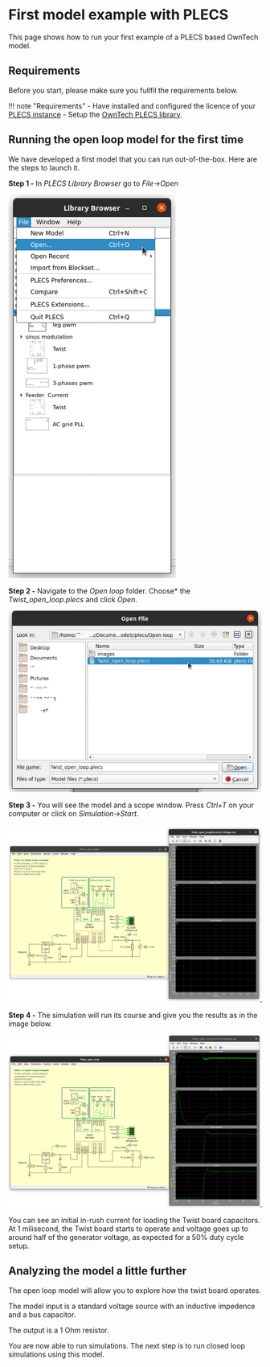 # First model example with PLECS

This page shows how to run your first example of a PLECS based OwnTech model.


## Requirements

Before you start, please make sure you fullfil the requirements below.

!!! note "Requirements"
     - Have installed and configured the licence of your [PLECS instance](getting_started.md#installing-plecs )
     - Setup the [OwnTech PLECS library](getting_started.md#getting-the-ownmodels-plecs-library).

## Running the open loop model for the first time

We have developed a first model that you can run out-of-the-box. Here are the steps to launch it.

**Step 1 -** In *PLECS Library Browser* go to *File->Open*

  ![PLECS Library Open](../docs/Images/PLECS_open_model.png)

**Step 2 -** Navigate to the *Open loop* folder. Choose* the *Twist_open_loop.plecs* and click *Open*.

   ![PLECS open loop model](Images/PLECS_open_Twist_open_loop.png)

**Step 3 -** You will see the model and a scope window. Press *Ctrl+T* on your computer or click on *Simulation->Start*.

  ![Open loop model and scope window](Images/PLECS_open_loop_model.png)

**Step 4 -** The simulation will run its course and give you the results as in the image below.

  ![PLECS Preferences Library Tab](Images/PLECS_open_loop_model_results.png)

You can see an initial in-rush current for loading the Twist board capacitors. At 1 milisecond, the Twist board starts to operate and voltage goes up to around half of the generator voltage, as expected for a 50% duty cycle setup.


## Analyzing the model a little further

The open loop model will allow you to explore how the twist board operates.

The model input is a standard voltage source with an inductive impedence and a bus capacitor.

The output is a 1 Ohm resistor.

You are now able to run simulations. The next step is to run closed loop simulations using this model.
